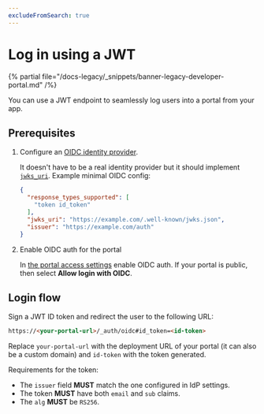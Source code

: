 ```yaml
---
excludeFromSearch: true
---
```


# Log in using a JWT

{% partial file="/docs-legacy/_snippets/banner-legacy-developer-portal.md" /%}

You can use a JWT endpoint to seamlessly log users into a portal from your app.

## Prerequisites

1. Configure an [OIDC identity provider](/docs-legacy/settings/identity-providers.md).

   It doesn't have to be a real identity provider but it should implement [`jwks_uri`](https://datatracker.ietf.org/doc/html/rfc8414#section-2). Example minimal OIDC config:

   ```json
   {
     "response_types_supported": [
       "token id_token"
     ],
     "jwks_uri": "https://example.com/.well-known/jwks.json",
     "issuer": "https://example.com/auth"
   }
   ```

1. Enable OIDC auth for the portal

   In [the portal access settings](/docs-legacy/developer-portal/settings/manage-access.md) enable OIDC auth. If your portal is public, then select **Allow login with OIDC**.

## Login flow

Sign a JWT ID token and redirect the user to the following URL:

```html
https://<your-portal-url>/_auth/oidc#id_token=<id-token>
```

Replace `your-portal-url` with the deployment URL of your portal (it can also be a custom domain) and `id-token` with the token generated.

Requirements for the token:
- The `issuer` field **MUST** match the one configured in IdP settings.
- The token **MUST** have both `email` and `sub` claims.
- The `alg` **MUST** be `RS256`.
